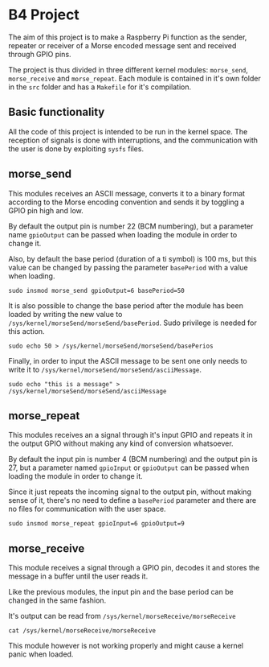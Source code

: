 # B4 Project

The aim of this project is to make a Raspberry Pi function as the sender, repeater or receiver of a Morse encoded message sent and received through GPIO pins.

The project is thus divided in three different kernel modules: `morse_send`, `morse_receive` and `morse_repeat`. Each module is contained in it's own folder in the `src` folder and has a `Makefile` for it's compilation.

## Basic functionality

All the code of this project is intended to be run in the kernel space. The reception of signals is done with interruptions, and the communication with the user is done by exploiting `sysfs` files.

## morse_send

This modules receives an ASCII message, converts it to a binary format according to the Morse encoding convention and sends it by toggling a GPIO pin high and low.

By default the output pin is number 22 (BCM numbering), but a parameter name `gpioOutput` can be passed when loading the module in order to change it.

Also, by default the base period (duration of a ti symbol) is 100 ms, but this value can be changed by passing the parameter `basePeriod` with a value when loading.

```
sudo insmod morse_send gpioOutput=6 basePeriod=50
```

It is also possible to change the base period after the module has been loaded by writing the new value to `/sys/kernel/morseSend/morseSend/basePeriod`. Sudo privilege is needed for this action.

```
sudo echo 50 > /sys/kernel/morseSend/morseSend/basePerios
```

Finally, in order to input the ASCII message to be sent one only needs to write it to `/sys/kernel/morseSend/morseSend/asciiMessage`.

```
sudo echo "this is a message" > /sys/kernel/morseSend/morseSend/asciiMessage
```

## morse_repeat

This modules receives an a signal through it's input GPIO and repeats it in the output GPIO without making any kind of conversion whatsoever.

By default the input pin is number 4 (BCM numbering) and the output pin is 27, but a parameter named `gpioInput` or `gpioOutput` can be passed when loading the module in order to change it.

Since it just repeats the incoming signal to the output pin, without making sense of it, there's no need to define a `basePeriod` parameter and there are no files for communication with the user space.

```
sudo insmod morse_repeat gpioInput=6 gpioOutput=9
```

## morse_receive

This module receives a signal through a GPIO pin, decodes it and stores the message in a buffer until the user reads it.

Like the previous modules, the input pin and the base period can be changed in the same fashion.

It's output can be read from `/sys/kernel/morseReceive/morseReceive` 

```
cat /sys/kernel/morseReceive/morseReceive
```

This module however is not working properly and might cause a kernel panic when loaded.
